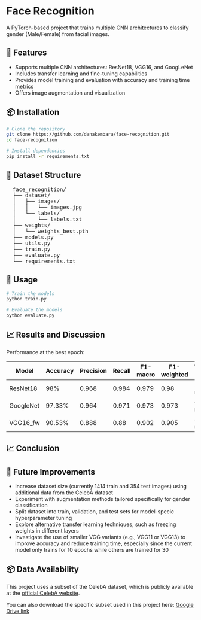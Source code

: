 # Face Recognition
A PyTorch-based project that trains multiple CNN architectures to classify gender (Male/Female) from facial images.

## 🧠 Features
* Supports multiple CNN architectures: ResNet18, VGG16, and GoogLeNet  
* Includes transfer learning and fine-tuning capabilities  
* Provides model training and evaluation with accuracy and training time metrics  
* Offers image augmentation and visualization

## 📦 Installation
```bash
# Clone the repository
git clone https://github.com/danakembara/face-recognition.git
cd face-recognition

# Install dependencies
pip install -r requirements.txt
```

## 📂 Dataset Structure
<pre>
  face_recognition/ 
  ├── dataset/ 
  │   ├── images/
  │   │   └── images.jpg
  │   └── labels/
  │       └── labels.txt
  ├── weights/
  │   └── weights_best.pth
  ├── models.py 
  ├── utils.py 
  ├── train.py 
  ├── evaluate.py 
  └── requirements.txt
</pre>

## 🏃 Usage
```bash
# Train the models
python train.py

# Evaluate the models
python evaluate.py
```

## 📈 Results and Discussion
Performance at the best epoch:
<div align="center">

<table>
  <thead>
    <tr>
      <th>Model</th>
      <th>Accuracy</th>
      <th>Precision</th>
      <th>Recall</th>
      <th>F1-macro</th>
      <th>F1-weighted</th>
      <th>Training Time</th>
      <th>Inference time/image</th>
    </tr>
  </thead>
  <tbody>
    <tr>
      <td>ResNet18</td>
      <td>98%</td>
      <td>0.968</td>
      <td>0.984</td>
      <td>0.979</td>
      <td>0.98</td>
      <td>26.61 min</td>
      <td>0.043 s</td>
    </tr>
    <tr>
      <td>GoogleNet</td>
      <td>97.33%</td>
      <td>0.964</td>
      <td>0.971</td>
      <td>0.973</td>
      <td>0.973</td>
      <td>49.54 min</td>
      <td>0.048 s</td>
    </tr>
    <tr>
      <td>VGG16_fw</td>
      <td>90.53%</td>
      <td>0.888</td>
      <td>0.88</td>
      <td>0.902</td>
      <td>0.905</td>
      <td>82.33 min</td>
      <td>0.176 s</td>
    </tr>
  </tbody>
</table>

</div>

## 📈 Conclusion

## 🚀 Future Improvements
* Increase dataset size (currently 1414 train and 354 test images) using additional data from the CelebA dataset
* Experiment with augmentation methods tailored specifically for gender classification
* Split dataset into train, validation, and test sets for model-specic hyperparameter tuning
* Explore alternative transfer learning techniques, such as freezing weights in different layers
* Investigate the use of smaller VGG variants (e.g., VGG11 or VGG13) to improve accuracy and reduce training time, especially since the current model only trains for 10 epochs while others are trained for 30

## 📦 Data Availability
This project uses a subset of the CelebA dataset, which is publicly available at the [official CelebA website](https://mmlab.ie.cuhk.edu.hk/projects/CelebA.html).  

You can also download the specific subset used in this project here: [Google Drive link](https://drive.google.com/drive/folders/1Y-kRoMckL1pvxT2zFC_VC2yaD_v7Ph3k)
